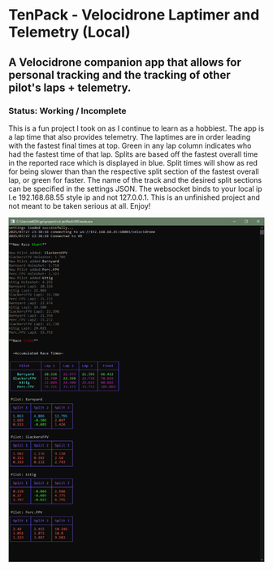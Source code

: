 # TenPack - Velocidrone Laptimer and Telemetry (Local) 

## A Velocidrone companion app that allows for personal tracking and the tracking of other pilot's laps + telemetry.

### Status: Working / Incomplete
This is a fun project I took on as I continue to learn as a hobbiest. The app is a lap time that also provides telemetry. The laptimes are in order leading with the fastest final times at top. Green in any lap column indicates who had the fastest time of that lap. Splits are based off the fastest overall time in the reported race which is displayed in blue. Split times will show as red for being slower than than the respective split section of the fastest overall lap, or green for faster.  The name of the track and the desired split sections can be specified in the settings JSON. The websocket binds to your local ip I.e 192.168.68.55 style ip and not 127.0.0.1. This is an unfinished project and not meant to be taken serious at all. Enjoy!

![Image of Laptimes with split times](https://raw.githubusercontent.com/k1tig/TenPack/refs/heads/main/WS/TenpackCLI.png)
